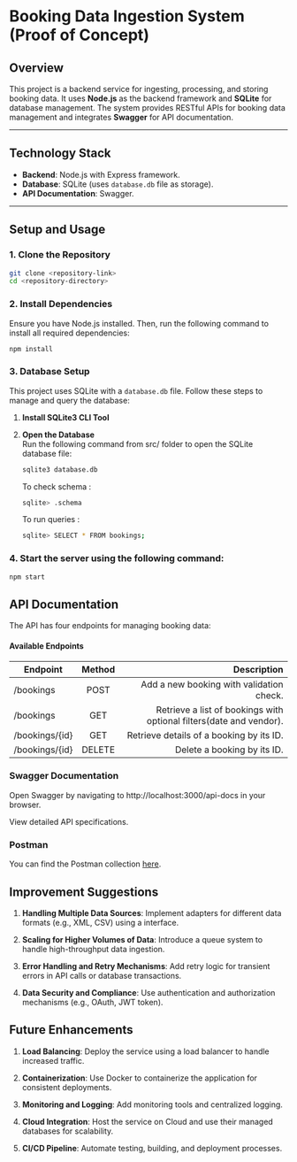 # Booking Data Ingestion System (Proof of Concept)

## Overview
This project is a backend service for ingesting, processing, and storing booking data. It uses **Node.js** as the backend framework and **SQLite** for database management. The system provides RESTful APIs for booking data management and integrates **Swagger** for API documentation.

---

## Technology Stack
- **Backend**: Node.js with Express framework.
- **Database**: SQLite (uses `database.db` file as storage).
- **API Documentation**: Swagger.

---

## Setup and Usage

### 1. Clone the Repository
```bash
git clone <repository-link>
cd <repository-directory>
```
### 2. Install Dependencies
Ensure you have Node.js installed. Then, run the following command to install all required dependencies:
```bash
npm install
```
### 3. Database Setup
This project uses SQLite with a `database.db` file. Follow these steps to manage and query the database:

1. **Install SQLite3 CLI Tool**
   
2. **Open the Database**  
   Run the following command from src/ folder to open the SQLite database file:
   ```bash
   sqlite3 database.db
   ```
   To check schema : 
   ```bash
   sqlite> .schema
   ```
   To run queries : 
   ```bash
   sqlite> SELECT * FROM bookings;
   ```

### 4. Start the server using the following command:
```bash
npm start
```


## API Documentation

The API has four endpoints for managing booking data:

#### Available Endpoints
| Endpoint       | Method        | Description                                                           |
| -------------  |:-------------:| ---------------------------------------------------------------------:|
| /bookings      | POST          | Add a new booking with validation check.                              |
| /bookings      | GET           |   Retrieve a list of bookings with optional filters(date and vendor). |
| /bookings/{id} | GET           |    Retrieve details of a booking by its ID.                           |
| /bookings/{id} | DELETE        |    Delete a booking by its ID.                                        |


### Swagger Documentation

Open Swagger by navigating to http://localhost:3000/api-docs in your browser.

View detailed API specifications.

### Postman

You can find the Postman collection [here](https://elements.getpostman.com/redirect?entityId=17411135-460d888b-2459-4394-9dec-bac645b8b6fe&entityType=collection).

## Improvement Suggestions
1. **Handling Multiple Data Sources**: Implement adapters for different data formats (e.g., XML, CSV) using a interface.

2. **Scaling for Higher Volumes of Data**: Introduce a queue system to handle high-throughput data ingestion.

3. **Error Handling and Retry Mechanisms**: Add retry logic for transient errors in API calls or database transactions.

4. **Data Security and Compliance**: Use authentication and authorization mechanisms (e.g., OAuth, JWT token).

## Future Enhancements
 1. **Load Balancing**: Deploy the service using a load balancer to handle increased traffic.

 2. **Containerization**: Use Docker to containerize the application for consistent deployments.

 3. **Monitoring and Logging**: Add monitoring tools and centralized logging.

 4. **Cloud Integration**: Host the service on Cloud and use their managed databases for scalability.

 5. **CI/CD Pipeline**: Automate testing, building, and deployment processes.












